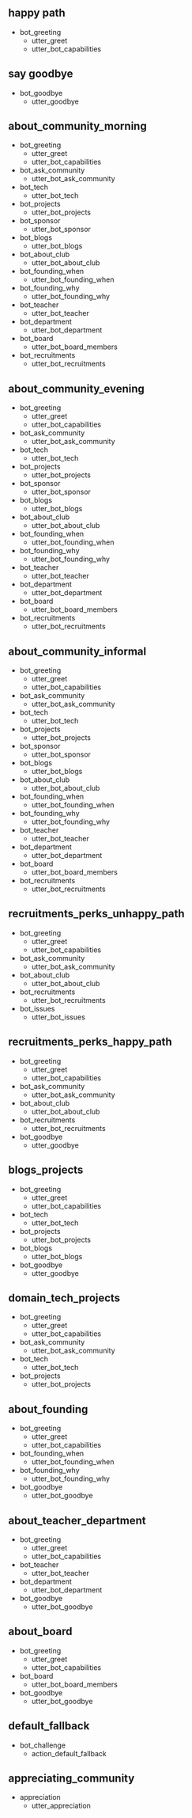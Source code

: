 ## happy path
* bot_greeting
  - utter_greet
  - utter_bot_capabilities

## say goodbye
* bot_goodbye
  - utter_goodbye

## about_community_morning
* bot_greeting
  - utter_greet
  - utter_bot_capabilities
* bot_ask_community
  - utter_bot_ask_community
* bot_tech
  - utter_bot_tech
* bot_projects
  - utter_bot_projects
* bot_sponsor
  - utter_bot_sponsor
* bot_blogs
  - utter_bot_blogs
* bot_about_club
  - utter_bot_about_club
* bot_founding_when
  - utter_bot_founding_when
* bot_founding_why
  - utter_bot_founding_why
* bot_teacher
  - utter_bot_teacher
* bot_department
  - utter_bot_department
* bot_board
  - utter_bot_board_members
* bot_recruitments
  - utter_bot_recruitments

## about_community_evening
* bot_greeting
  - utter_greet
  - utter_bot_capabilities
* bot_ask_community
  - utter_bot_ask_community
* bot_tech
  - utter_bot_tech
* bot_projects
  - utter_bot_projects
* bot_sponsor
  - utter_bot_sponsor
* bot_blogs
  - utter_bot_blogs
* bot_about_club
  - utter_bot_about_club
* bot_founding_when
  - utter_bot_founding_when
* bot_founding_why
  - utter_bot_founding_why
* bot_teacher
  - utter_bot_teacher
* bot_department
  - utter_bot_department
* bot_board
  - utter_bot_board_members
* bot_recruitments
  - utter_bot_recruitments

## about_community_informal
* bot_greeting
  - utter_greet
  - utter_bot_capabilities
* bot_ask_community
  - utter_bot_ask_community
* bot_tech
  - utter_bot_tech
* bot_projects
  - utter_bot_projects
* bot_sponsor
  - utter_bot_sponsor
* bot_blogs
  - utter_bot_blogs
* bot_about_club
  - utter_bot_about_club
* bot_founding_when
  - utter_bot_founding_when
* bot_founding_why
  - utter_bot_founding_why
* bot_teacher
  - utter_bot_teacher
* bot_department
  - utter_bot_department
* bot_board
  - utter_bot_board_members
* bot_recruitments
  - utter_bot_recruitments

## recruitments_perks_unhappy_path
* bot_greeting
  - utter_greet
  - utter_bot_capabilities
* bot_ask_community
  - utter_bot_ask_community
* bot_about_club
  - utter_bot_about_club
* bot_recruitments
  - utter_bot_recruitments
* bot_issues
  - utter_bot_issues

## recruitments_perks_happy_path
* bot_greeting
  - utter_greet
  - utter_bot_capabilities
* bot_ask_community
  - utter_bot_ask_community
* bot_about_club
  - utter_bot_about_club
* bot_recruitments
  - utter_bot_recruitments
* bot_goodbye
  - utter_goodbye

## blogs_projects
* bot_greeting
  - utter_greet
  - utter_bot_capabilities
* bot_tech
  - utter_bot_tech
* bot_projects
  - utter_bot_projects
* bot_blogs
  - utter_bot_blogs
* bot_goodbye
  - utter_goodbye

## domain_tech_projects
* bot_greeting
  - utter_greet
  - utter_bot_capabilities
* bot_ask_community
  - utter_bot_ask_community
* bot_tech
  - utter_bot_tech
* bot_projects
  - utter_bot_projects
  
## about_founding
* bot_greeting
  - utter_greet
  - utter_bot_capabilities
* bot_founding_when
  - utter_bot_founding_when
* bot_founding_why
  - utter_bot_founding_why
* bot_goodbye
  - utter_bot_goodbye
  
## about_teacher_department
* bot_greeting
  - utter_greet
  - utter_bot_capabilities
* bot_teacher
  - utter_bot_teacher
* bot_department
  - utter_bot_department
* bot_goodbye
  - utter_bot_goodbye  
  
## about_board
* bot_greeting
  - utter_greet
  - utter_bot_capabilities
* bot_board
  - utter_bot_board_members
* bot_goodbye
  - utter_bot_goodbye

## default_fallback
* bot_challenge
  - action_default_fallback

## appreciating_community
* appreciation
  - utter_appreciation

